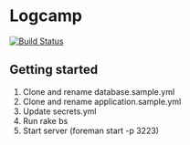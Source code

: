 # Logcamp

[![Build Status](https://semaphoreapp.com/api/v1/projects/72e7db57-c080-4415-9867-5953f4013888/301354/badge.png)](https://semaphoreapp.com/olimart/logcamp)

## Getting started

1. Clone and rename database.sample.yml
2. Clone and rename application.sample.yml
3. Update secrets.yml
4. Run rake bs
5. Start server (foreman start -p 3223)
